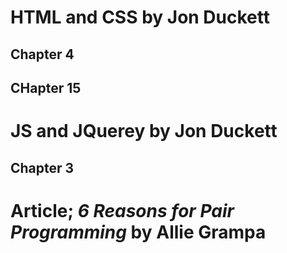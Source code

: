 # **HTML and CSS by Jon Duckett**

## Chapter 4

## CHapter 15

# **JS and JQuerey by Jon Duckett**

## Chapter 3



# **Article; *6 Reasons for Pair Programming* by Allie Grampa**
